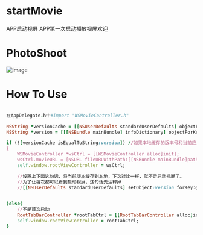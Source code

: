 # startMovie
APP启动视屏  APP第一次启动播放视屏欢迎

# PhotoShoot
![image](https://github.com/Zws-China/startMovie/blob/master/StartMovie/StartMovie/111.gif)



# How To Use

```ruby

在AppDelegate.h中#import "WSMovieController.h"

NSString *versionCache = [[NSUserDefaults standardUserDefaults] objectForKey:@"VersionCache"];//本地缓存的版本号  第一次启动的时候本地是没有缓存版本号的。
NSString *version = [[[NSBundle mainBundle] infoDictionary] objectForKey:@"CFBundleShortVersionString"];//当前应用版本号

if (![versionCache isEqualToString:version]) //如果本地缓存的版本号和当前应用版本号不一样，则是第一次启动（更新版本也算第一次启动）
{
    WSMovieController *wsCtrl = [[WSMovieController alloc]init];
    wsCtrl.movieURL = [NSURL fileURLWithPath:[[NSBundle mainBundle]pathForResource:@"qidong"ofType:@"mp4"]];//选择本地的视屏
    self.window.rootViewController = wsCtrl;

    //设置上下面这句话，将当前版本缓存到本地，下次对比一样，就不走启动视屏了。
    //为了让每次都可以看到启动视屏，这句话先注释掉
    //[[NSUserDefaults standardUserDefaults] setObject:version forKey:@"VersionCache"];
    

}else{
    //不是首次启动
    RootTabBarController *rootTabCtrl = [[RootTabBarController alloc]init];
    self.window.rootViewController = rootTabCtrl;
}



```




